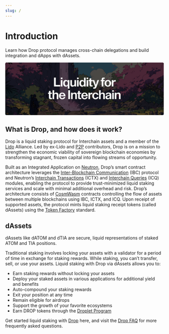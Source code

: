 ```yaml
---
slug: /
---
```


# Introduction
Learn how Drop protocol manages cross-chain delegations and build integration and dApps with dAssets. 

![image](/img/banner.png)

## What is Drop, and how does it work?

Drop is a liquid staking protocol for Interchain assets and a member of the [Lido](https://lido.fi/) Alliance. 
Led by ex-Lido and [P2P](https://p2p.org/) contributors, Drop is on a mission to strengthen the economic viability of sovereign blockchain economies by transforming stagnant, frozen capital into flowing streams of opportunity.

Built as an Integrated Application on [Neutron](https://www.neutron.org/), Drop’s smart contract architecture leverages the [Inter-Blockchain Communication](https://ibc.cosmos.network/main) (IBC) protocol and Neutron’s [Interchain Transactions](https://docs.neutron.org/neutron/modules/interchain-txs/overview) (ICTX) and [Interchain Queries](https://docs.neutron.org/neutron/modules/interchain-queries/overview) (ICQ) modules, enabling the protocol to provide trust-minimized liquid staking services and scale with minimal additional overhead and risk. 
Drop’s architecture consists of [CosmWasm](https://cosmwasm.com/) contracts controlling the flow of assets between multiple blockchains using IBC, ICTX, and ICQ. 
Upon receipt of supported assets, the protocol mints liquid staking receipt tokens (called dAssets) using the [Token Factory](https://docs.neutron.org/neutron/modules/3rdparty/osmosis/tokenfactory/overview) standard.

## dAssets

dAssets like dATOM and dTIA are secure, liquid representations of staked ATOM and TIA positions.

Traditional staking involves locking your assets with a validator for a period of time in exchange for staking rewards. While staking, you can’t transfer, sell, or use your assets. Liquid staking with Drop via dAssets allows you to:

* Earn staking rewards without locking your assets
* Deploy your staked assets in various applications for additional yield and benefits
* Auto-compound your staking rewards
* Exit your position at any time
* Remain eligible for airdrops
* Support the growth of your favorite ecosystems
* Earn DROP tokens through the [Droplet Program](https://medium.com/drop-protocol/introducing-the-droplets-program-the-ultimate-guide-to-earning-drop-d80fd58c6a3e)

Get started liquid staking with [Drop](https://app.drop.money/) here, and visit the [Drop FAQ](https://hadron.notion.site/Drop-FAQ-c73305bfa6f44a8d95f30400f80edcbe) for more frequently asked questions.
